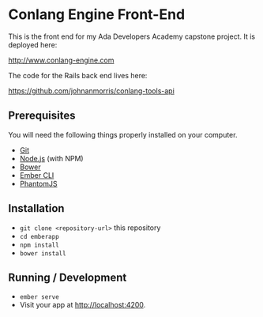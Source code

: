 # Conlang Engine Front-End
This is the front end for my Ada Developers
Academy capstone project. It is deployed here:

http://www.conlang-engine.com

The code for the Rails back end lives here:

https://github.com/johnanmorris/conlang-tools-api

## Prerequisites

You will need the following things properly installed on your computer.

* [Git](https://git-scm.com/)
* [Node.js](https://nodejs.org/) (with NPM)
* [Bower](https://bower.io/)
* [Ember CLI](https://ember-cli.com/)
* [PhantomJS](http://phantomjs.org/)

## Installation

* `git clone <repository-url>` this repository
* `cd emberapp`
* `npm install`
* `bower install`

## Running / Development

* `ember serve`
* Visit your app at [http://localhost:4200](http://localhost:4200).
